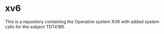 # xv6
This is a repository containing the Operative system XV6 with added system calls for the subject TDT4186.
